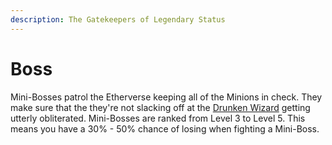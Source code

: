 ```yaml
---
description: The Gatekeepers of Legendary Status
---
```


# Boss

Mini-Bosses patrol the Etherverse keeping all of the Minions in check. They make sure that the they're not slacking off at the [Drunken Wizard](https://drunkenwizard.nftarca.de) getting utterly obliterated. Mini-Bosses are ranked from Level 3 to Level 5. This means you have a 30% - 50% chance of losing when fighting a Mini-Boss.
